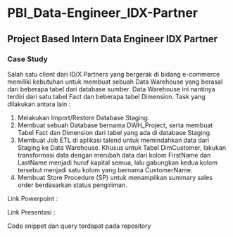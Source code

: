 # PBI_Data-Engineer_IDX-Partner

## Project Based Intern Data Engineer IDX Partner

### Case Study

Salah satu client dari ID/X Partners yang bergerak di bidang e-commerce memiliki kebutuhan untuk membuat sebuah Data Warehouse yang berasal dari beberapa tabel dari database sumber. Data Warehouse ini nantinya terdiri dari satu tabel Fact dan beberapa tabel Dimension.
Task yang dilakukan antara lain :
1. Melakukan Import/Restore Database Staging.
2. Membuat sebuah Database bernama DWH_Project, serta
   membuat Tabel Fact dan Dimension dari tabel yang ada di
   database Staging.
3. Membuat Job ETL di aplikasi talend untuk memindahkan
   data dari Staging ke Data Warehouse. Khusus untuk Tabel
   DimCustomer, lakukan transformasi data dengan merubah data
   dari kolom FirstName dan LastName menjadi huruf kapital
   semua, lalu gabungkan kedua kolom tersebut menjadi satu kolom
   yang bernama CustomerName.
4. Membuat Store Procedure (SP) untuk menampilkan
   summary sales order berdasarkan status pengiriman.

Link Powerpoint :

Link Presentasi :

Code snippet dan query terdapat pada repository
